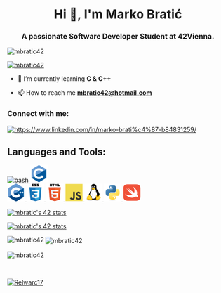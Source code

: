 <h1 align="center">Hi 👋, I'm Marko Bratić</h1>
<h3 align="center">A passionate Software Developer Student at 42Vienna.</h3>

<p align="left"> <img src="https://komarev.com/ghpvc/?username=mbratic42&label=Profile%20views&color=0e75b6&style=flat" alt="mbratic42" /> </p>

<p align="left"> <a href="https://github.com/ryo-ma/github-profile-trophy"><img src="https://github-profile-trophy.vercel.app/?username=mbratic42" alt="mbratic42" /></a> </p>

- 🌱 I’m currently learning **C & C++**

- 📫 How to reach me **mbratic42@hotmail.com**

<h3 align="left">Connect with me:</h3>
<p align="left">
<a href="https://linkedin.com/in/https://www.linkedin.com/in/marko-brati%c4%87-b84831259/" target="blank"><img align="center" src="https://raw.githubusercontent.com/rahuldkjain/github-profile-readme-generator/master/src/images/icons/Social/linked-in-alt.svg" alt="https://www.linkedin.com/in/marko-brati%c4%87-b84831259/" height="30" width="40" /></a>
</p>

<h2 align="left">Languages and Tools:</h2>
<p align="left"> <a href="https://www.gnu.org/software/bash/" target="_blank" rel="noreferrer"> <img src="https://www.vectorlogo.zone/logos/gnu_bash/gnu_bash-icon.svg" alt="bash" width="40" height="40"/> </a> <a href="https://www.cprogramming.com/" target="_blank" rel="noreferrer"> <img src="https://raw.githubusercontent.com/devicons/devicon/master/icons/c/c-original.svg" alt="c" width="40" height="40"/> </a> <br> <a href="https://www.w3schools.com/cpp/" target="_blank" rel="noreferrer"> <img src="https://raw.githubusercontent.com/devicons/devicon/master/icons/cplusplus/cplusplus-original.svg" alt="cplusplus" width="40" height="40"/> </a> <a href="https://www.w3schools.com/css/" target="_blank" rel="noreferrer"> <img src="https://raw.githubusercontent.com/devicons/devicon/master/icons/css3/css3-original-wordmark.svg" alt="css3" width="40" height="40"/> </a> <a href="https://www.w3.org/html/" target="_blank" rel="noreferrer"> <img src="https://raw.githubusercontent.com/devicons/devicon/master/icons/html5/html5-original-wordmark.svg" alt="html5" width="40" height="40"/> </a> <a href="https://developer.mozilla.org/en-US/docs/Web/JavaScript" target="_blank" rel="noreferrer"> <img src="https://raw.githubusercontent.com/devicons/devicon/master/icons/javascript/javascript-original.svg" alt="javascript" width="40" height="40"/> </a> <a href="https://www.linux.org/" target="_blank" rel="noreferrer"> <img src="https://raw.githubusercontent.com/devicons/devicon/master/icons/linux/linux-original.svg" alt="linux" width="40" height="40"/> </a> <a href="https://www.python.org" target="_blank" rel="noreferrer"> <img src="https://raw.githubusercontent.com/devicons/devicon/master/icons/python/python-original.svg" alt="python" width="40" height="40"/> </a> <a href="https://developer.apple.com/swift/" target="_blank" rel="noreferrer"> <img src="https://raw.githubusercontent.com/devicons/devicon/master/icons/swift/swift-original.svg" alt="swift" width="40" height="40"/> </a> </p>

[![mbratic's 42 stats](https://badge42.vercel.app/api/v2/clf9l4w1p000608mqs7lzm37e/stats?cursusId=21&coalitionId=251)](https://github.com/JaeSeoKim/badge42)

[![mbratic's 42 stats](https://badge42.vercel.app/api/v2/clf9l4w1p000608mqs7lzm37e/stats?cursusId=9&coalitionId=piscine)](https://github.com/JaeSeoKim/badge42)

<p><img align="left" src="https://github-readme-stats.vercel.app/api/top-langs?username=mbratic42&show_icons=true&locale=en&layout=compact" alt="mbratic42" /></p>

<p>&nbsp;<img align="center" src="https://github-readme-stats.vercel.app/api?username=mbratic42&show_icons=true&locale=en" alt="mbratic42" /></p>

<p><img align="center" src="https://github-readme-streak-stats.herokuapp.com/?user=mbratic42&" alt="mbratic42" /></p>

<br>

[ ![Relwarc17](https://www.hackthebox.eu/badge/image/42767)](https://www.hackthebox.eu/home/users/profile/Makii42)

